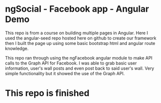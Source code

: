 # ngSocial - Facebook app - Angular Demo

This repo is from a course on building multiple pages in Angular.  Here I used
the angular-seed repo hosted here on github to create our framework then I
built the page up using some basic bootstrap html and angular route knowledge.

This repo ran through using the ngFacebook angular module to make API calls to
the Graph API for Facebook.  I was able to grab basic user information, user's
wall posts and even post back to said user's wall.  Very simple functionality
but it showed the use of the Graph API.

# This repo is finished
